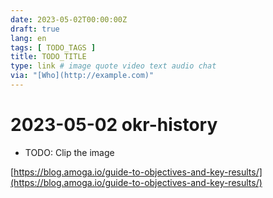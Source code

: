 ```yaml
---
date: 2023-05-02T00:00:00Z
draft: true
lang: en
tags: [ TODO_TAGS ]
title: TODO_TITLE
type: link # image quote video text audio chat
via: "[Who](http://example.com)"
---
```



# 2023-05-02 okr-history

 
* TODO: Clip the image

[https://blog.amoga.io/guide-to-objectives-and-key-results/](https://blog.amoga.io/guide-to-objectives-and-key-results/)

